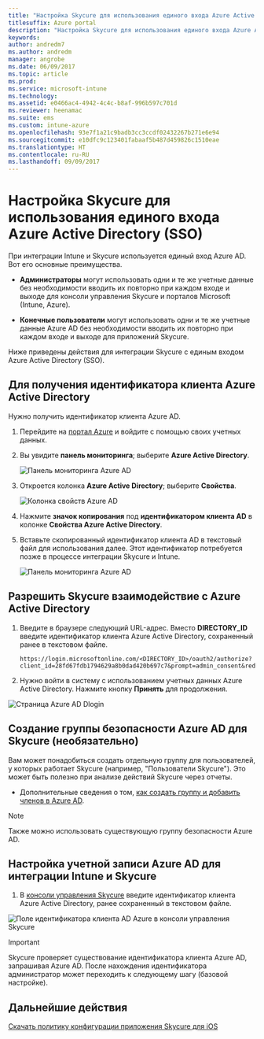 ```yaml
---
title: "Настройка Skycure для использования единого входа Azure Active Directory с помощью Intune"
titlesuffix: Azure portal
description: "Настройка Skycure для использования единого входа Azure Active Directory с помощью Intune"
keywords: 
author: andredm7
ms.author: andredm
manager: angrobe
ms.date: 06/09/2017
ms.topic: article
ms.prod: 
ms.service: microsoft-intune
ms.technology: 
ms.assetid: e0466ac4-4942-4c4c-b8af-996b597c701d
ms.reviewer: heenamac
ms.suite: ems
ms.custom: intune-azure
ms.openlocfilehash: 93e7f1a21c9badb3cc3ccdf02432267b271e6e94
ms.sourcegitcommit: e10dfc9c123401fabaaf5b487d459826c1510eae
ms.translationtype: HT
ms.contentlocale: ru-RU
ms.lasthandoff: 09/09/2017
---
```

# <a name="configure-skycure-to-use-azure-active-directory-single-sign-on-sso"></a>Настройка Skycure для использования единого входа Azure Active Directory (SSO)

При интеграции Intune и Skycure используется единый вход Azure AD. Вот его основные преимущества.

-   **Администраторы** могут использовать одни и те же учетные данные без необходимости вводить их повторно при каждом входе и выходе для консоли управления Skycure и порталов Microsoft (Intune, Azure).

-   **Конечные пользователи** могут использовать одни и те же учетные данные Azure AD без необходимости вводить их повторно при каждом входе и выходе для приложений Skycure.

Ниже приведены действия для интеграции Skycure с единым входом Azure Active Directory (SSO).

## <a name="to-retrieve-the-azure-active-directory-tenant-id"></a>Для получения идентификатора клиента Azure Active Directory

Нужно получить идентификатор клиента Azure AD.

1.  Перейдите на [портал Azure](https://portal.azure.com/) и войдите с помощью своих учетных данных.

2.  Вы увидите **панель мониторинга**; выберите **Azure Active Directory**.

    ![Панель мониторинга Azure AD](./media/skycure-sso-1.png)

3.  Откроется колонка **Azure Active Directory**; выберите **Свойства**.

    ![Колонка свойств Azure AD](./media/skycure-sso-2.png)

4.  Нажмите **значок копирования** под **идентификатором клиента AD** в колонке **Свойства Azure Active Directory**.

5. Вставьте скопированный идентификатор клиента AD в текстовый файл для использования далее. Этот идентификатор потребуется позже в процессе интеграции Skycure и Intune.

    ![Панель мониторинга Azure AD](./media/skycure-sso-3.png)

## <a name="allow-skycure-to-communicate-with-azure-active-directory"></a>Разрешить Skycure взаимодействие с Azure Active Directory

1.  Введите в браузере следующий URL-адрес. Вместо **DIRECTORY_ID** введите идентификатор клиента Azure Active Directory, сохраненный ранее в текстовом файле.

        https://login.microsoftonline.com/<DIRECTORY_ID>/oauth2/authorize?client_id=28fd67fdb1794629a8b0dad420b697c7&prompt=admin_consent&redirect_uri=https%3A%2F%2Fmc.skycure.com%2Fapi%2Fexternal%2Fmdm%2Faad_app_consent%2Fmanagement_callback&response_type=code

2.  Нужно войти в систему с использованием учетных данных Azure Active Directory. Нажмите кнопку **Принять** для продолжения.

![Страница Azure AD Dlogin](./media/skycure-sso-4.png)

## <a name="create-an-azure-ad-security-group-for-skycure-optional"></a>Создание группы безопасности Azure AD для Skycure (необязательно)

Вам может понадобиться создать отдельную группу для пользователей, у которых работает Skycure (например, "Пользователи Skycure"). Это может быть полезно при анализе действий Skycure через отчеты.

-   Дополнительные сведения о том, [как создать группу и добавить членов в Azure AD](https://docs.microsoft.com/azure/active-directory/active-directory-groups-create-azure-portal).

> [!NOTE] 
> Также можно использовать существующую группу безопасности Azure AD.

## <a name="configure-the-azure-ad-account-to-integrate-intune-with-skycure"></a>Настройка учетной записи Azure AD для интеграции Intune и Skycure

1.  В [консоли управления Skycure](https://aad.skycure.com/) введите идентификатор клиента Azure Active Directory, ранее сохраненный в текстовом файле.

![Поле идентификатора клиента AD Azure в консоли управления Skycure](./media/skycure-sso-5.png)

> [!IMPORTANT] 
> Skycure проверяет существование идентификатора клиента Azure AD, запрашивая Azure AD. После нахождения идентификатора администратор может переходить к следующему шагу (базовой настройке).

## <a name="next-steps"></a>Дальнейшие действия

[Скачать политику конфигурации приложения Skycure для iOS](skycure-ios-app-configuration-policy-download.md)
